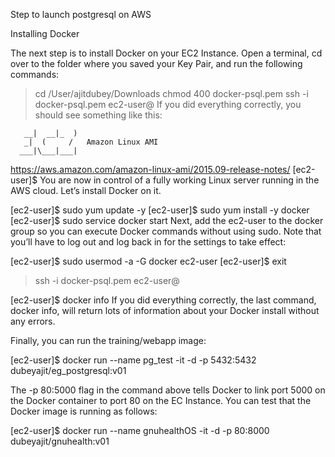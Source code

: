 Step to launch postgresql on AWS

Installing Docker

The next step is to install Docker on your EC2 Instance. Open a terminal, cd over to the folder where you saved your Key Pair, and run the following commands:

> cd /User/ajitdubey/Downloads
> chmod 400 docker-psql.pem
> ssh -i docker-psql.pem ec2-user@<EC2-INSTANCE-PUBLIC-IP-ADDRESS>
If you did everything correctly, you should see something like this:

       __|  __|_  )
       _|  (     /   Amazon Linux AMI
      ___|\___|___|

https://aws.amazon.com/amazon-linux-ami/2015.09-release-notes/
[ec2-user]$
You are now in control of a fully working Linux server running in the AWS cloud. Let’s install Docker on it.

[ec2-user]$ sudo yum update -y
[ec2-user]$ sudo yum install -y docker
[ec2-user]$ sudo service docker start
Next, add the ec2-user to the docker group so you can execute Docker commands without using sudo. Note that you’ll have to log out and log back in for the settings to take effect:

[ec2-user]$ sudo usermod -a -G docker ec2-user
[ec2-user]$ exit

> ssh -i docker-psql.pem ec2-user@<EC2-INSTANCE-PUBLIC-IP-ADDRESS>

[ec2-user]$ docker info
If you did everything correctly, the last command, docker info, will return lots of information about your Docker install without any errors.

Finally, you can run the training/webapp image:

[ec2-user]$ docker run --name pg_test -it -d -p 5432:5432 dubeyajit/eg_postgresql:v01

The -p 80:5000 flag in the command above tells Docker to link port 5000 on the Docker container to port 80 on the EC Instance. You can test that the Docker image is running as follows:


[ec2-user]$ docker run --name gnuhealthOS -it -d -p 80:8000 dubeyajit/gnuhealth:v01

